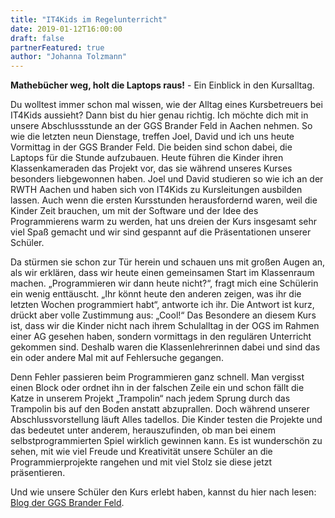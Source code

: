 ```yaml
---
title: "IT4Kids im Regelunterricht"
date: 2019-01-12T16:00:00
draft: false
partnerFeatured: true
author: "Johanna Tolzmann"
---
```


**Mathebücher weg, holt die Laptops raus!** - Ein Einblick in den Kursalltag.

Du wolltest immer schon mal wissen, wie der Alltag eines Kursbetreuers bei IT4Kids aussieht? Dann bist du hier genau richtig. Ich möchte dich mit in unsere Abschlussstunde an der GGS Brander Feld in Aachen nehmen.
So wie die letzten neun Dienstage, treffen Joel, David und ich uns heute Vormittag in der GGS Brander Feld. Die beiden sind schon dabei, die Laptops für die Stunde aufzubauen. Heute führen die Kinder ihren Klassenkameraden das Projekt vor, das sie während unseres Kurses besonders liebgewonnen haben. Joel und David studieren so wie ich an der RWTH Aachen und haben sich von IT4Kids zu Kursleitungen ausbilden lassen. Auch wenn die ersten Kursstunden herausfordernd waren, weil die Kinder Zeit brauchen, um mit der Software und der Idee des Programmierens warm zu werden, hat uns dreien der Kurs insgesamt sehr viel Spaß gemacht und wir sind gespannt auf die Präsentationen unserer Schüler.

Da stürmen sie schon zur Tür herein und schauen uns mit großen Augen an, als wir erklären, dass wir heute einen gemeinsamen Start im Klassenraum machen. „Programmieren wir dann heute nicht?“, fragt mich eine Schülerin ein wenig enttäuscht. „Ihr könnt heute den anderen zeigen, was ihr die letzten Wochen programmiert habt“, antworte ich ihr. Die Antwort ist kurz, drückt aber volle Zustimmung aus: „Cool!“
Das Besondere an diesem Kurs ist, dass wir die Kinder nicht nach ihrem Schulalltag in der OGS im Rahmen einer AG gesehen haben, sondern vormittags in den regulären Unterricht gekommen sind. Deshalb waren die Klassenlehrerinnen dabei und sind das ein oder andere Mal mit auf Fehlersuche gegangen.

Denn Fehler passieren beim Programmieren ganz schnell. Man vergisst einen Block oder ordnet ihn in der falschen Zeile ein und schon fällt die Katze in unserem Projekt „Trampolin“ nach jedem Sprung durch das Trampolin bis auf den Boden anstatt abzuprallen. Doch während unserer Abschlussvorstellung läuft Alles tadellos. Die Kinder testen die Projekte und das bedeutet unter anderem, herauszufinden, ob man bei einem selbstprogrammierten Spiel wirklich gewinnen kann.
Es ist wunderschön zu sehen, mit wie viel Freude und Kreativität unsere Schüler an die Programmierprojekte rangehen und mit viel Stolz sie diese jetzt präsentieren.

Und wie unsere Schüler den Kurs erlebt haben, kannst du hier nach lesen: <a href="http://grundschule-brander-feld.de/pages/posts/it-4-kids---der-neue-programmierkurs-laeuft-327.php">Blog der GGS Brander Feld</a>.
